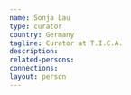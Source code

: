 ```yaml
---
name: Sonja Lau
type: curator
country: Germany
tagline: Curator at T.I.C.A.
description:
related-persons:
connections:
layout: person
---
```


